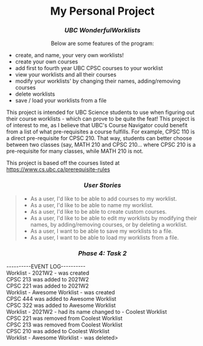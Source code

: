 
<h1 style="text-align:center">My Personal Project</h1>

<h3 style="text-align:center"> <em>UBC WonderfulWorklists</em></h3>

<center>Below are some features of the program:</center>

- create, and name, your very own worklists!
- create your own courses
- add first to fourth year UBC CPSC courses to your worklist
- view your worklists and all their courses
- modify your worklists' by changing their names, adding/removing courses
- delete worklists
- save / load your worklists from a file
 
 <p>This project is intended for UBC Science students to use when figuring out their
 course worklists - which can prove to be quite the feat! This project is of interest to me,
 as I believe that UBC's Course Navigator could benefit from a list of what pre-requisites a course fulfills.
 For example, CPSC 110 is a direct pre-requisite for CPSC 210. That way, students can better choose between
 two classes (say, MATH 210 and CPSC 210... where CPSC 210 is a pre-requisite for many classes,
 while MATH 210 is not.

This project is based off the courses listed at https://www.cs.ubc.ca/prerequisite-rules </p>

<h3 style="text-align:center"> <em>User Stories</em></h3>

> - As a user, I'd like to be able to add courses to my worklist.
> - As a user, I'd like to be able to name my worklist.
> - As a user, I'd like to be able to create custom courses.
> - As a user, I'd like to be able to edit my worklists by modifying their names, by adding/removing courses, 
> or by deleting a worklist.
> - As a user, I want to be able to save my worklists to a file.
> - As a user, I want to be able to load my worklists from a file.
> 
<h3><center><em>Phase 4: Task 2</em></center></h3>
----------EVENT LOG----------
<br>Worklist - 2021W2 - was created
<br>CPSC 213 was added to 2021W2
<br>CPSC 221 was added to 2021W2
<br>Worklist - Awesome Worklist - was created
<br>CPSC 444 was added to Awesome Worklist
<br>CPSC 322 was added to Awesome Worklist
<br>Worklist - 2021W2 - had its name changed to - Coolest Worklist
<br>CPSC 221 was removed from Coolest Worklist
<br>CPSC 213 was removed from Coolest Worklist
<br>CPSC 210 was added to Coolest Worklist
<br>Worklist - Awesome Worklist - was deleted>
